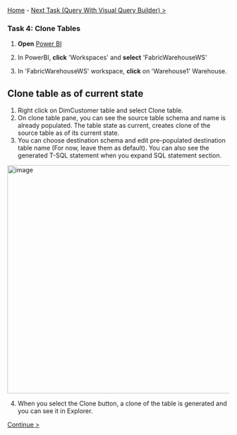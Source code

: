 [Home](README.md) -  [Next Task (Query With Visual Query Builder) >](Task5-Query-With-Visual-Query-Builder.md)

### Task 4: Clone Tables

1. **Open** [Power BI](https://app.powerbi.com/)

2. In PowerBI, **click** 'Workspaces' and **select** 'FabricWarehouseWS'

3. In 'FabricWarehouseWS' workspace, **click** on 'Warehouse1' Warehouse.

## Clone table as of current state

1. Right click on DimCustomer table and select Clone table.
2. On clone table pane, you can see the source table schema and name is already populated. The table state as current, creates clone of the source table as of its current state.
3. You can choose destination schema and edit pre-populated destination table name (For now, leave them as default). You can also see the generated T-SQL statement when you expand SQL statement section.

<img width="517" alt="image" src="https://github.com/swmannepalli/Fabric-DW/assets/84516667/7870ec3e-ce37-434b-bfcd-3df75146059d">

4. When you select the Clone button, a clone of the table is generated and you can see it in Explorer.

   
[Continue >](Task5-Query-With-Visual-Query-Builder.md)
